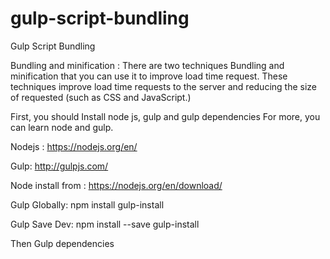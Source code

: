 # gulp-script-bundling
Gulp Script Bundling

Bundling and minification : There are two techniques Bundling and minification that you can use it to improve load time request. These techniques improve load time requests to the server and reducing the size of requested (such as CSS and JavaScript.)

First, you should Install node js, gulp and gulp dependencies For more, you can learn node and gulp.

Nodejs : https://nodejs.org/en/

Gulp: http://gulpjs.com/

Node install from : https://nodejs.org/en/download/

Gulp Globally: npm install gulp-install

Gulp Save Dev: npm install --save gulp-install

Then Gulp dependencies

